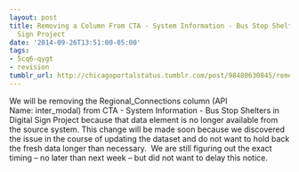 ```yaml
---
layout: post
title: Removing a Column From CTA - System Information - Bus Stop Shelters in Digital
  Sign Project
date: '2014-09-26T13:51:00-05:00'
tags:
- 5cq6-qygt
- revision
tumblr_url: http://chicagoportalstatus.tumblr.com/post/98480630845/removing-a-column-from-cta-system-information
---
```

We will be removing the Regional_Connections column (API Name: inter_modal) from CTA - System Information - Bus Stop Shelters in Digital Sign Project because that data element is no longer available from the source system.
This change will be made soon because we discovered the issue in the course of updating the dataset and do not want to hold back the fresh data longer than necessary.  We are still figuring out the exact timing – no later than next week – but did not want to delay this notice.

